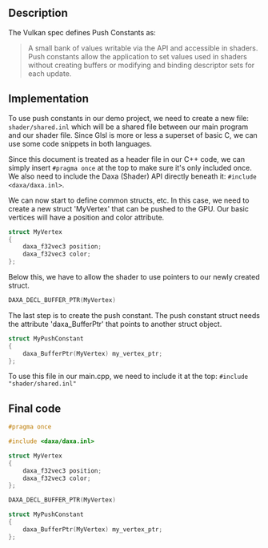 ## Description

The Vulkan spec defines Push Constants as:
> A small bank of values writable via the API and accessible in shaders. Push constants allow the application to set values used in shaders without creating buffers or modifying and binding descriptor sets for each update.

## Implementation

To use push constants in our demo project, we need to create a new file: `shader/shared.inl` which will be a shared file between our main program and our shader file. Since Glsl is more or less a superset of basic C, we can use some code snippets in both languages.

Since this document is treated as a header file in our C++ code, we can simply insert `#pragma once` at the top to make sure it's only included once. We also need to include the Daxa (Shader) API directly beneath it: `#include <daxa/daxa.inl>`.

We can now start to define common structs, etc. In this case, we need to create a new struct 'MyVertex' that can be pushed to the GPU. Our basic vertices will have a position and color attribute.

```cpp
struct MyVertex
{
    daxa_f32vec3 position;
    daxa_f32vec3 color;
};
```

Below this, we have to allow the shader to use pointers to our newly created struct.

```cpp
DAXA_DECL_BUFFER_PTR(MyVertex)
```

The last step is to create the push constant. The push constant struct needs the attribute 'daxa_BufferPtr' that points to another struct object.

```cpp
struct MyPushConstant
{
    daxa_BufferPtr(MyVertex) my_vertex_ptr;
};
```

To use this file in our main.cpp, we need to include it at the top: `#include "shader/shared.inl"`

## Final code

```cpp
#pragma once

#include <daxa/daxa.inl>

struct MyVertex
{
    daxa_f32vec3 position;
    daxa_f32vec3 color;
};

DAXA_DECL_BUFFER_PTR(MyVertex)

struct MyPushConstant
{
    daxa_BufferPtr(MyVertex) my_vertex_ptr;
};
```
